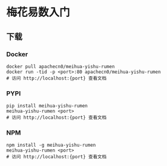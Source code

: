 # 梅花易数入门

## 下载

### Docker

```
docker pull apachecn0/meihua-yishu-rumen
docker run -tid -p <port>:80 apachecn0/meihua-yishu-rumen
# 访问 http://localhost:{port} 查看文档
```

### PYPI

```
pip install meihua-yishu-rumen
meihua-yishu-rumen <port>
# 访问 http://localhost:{port} 查看文档
```

### NPM

```
npm install -g meihua-yishu-rumen
meihua-yishu-rumen <port>
# 访问 http://localhost:{port} 查看文档
```